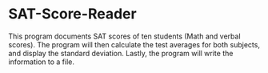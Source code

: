 # SAT-Score-Reader
This program documents SAT scores of ten students (Math and verbal scores).
The program will then calculate the test averages for both subjects, and display the standard deviation.
Lastly, the program will write the information to a file.
